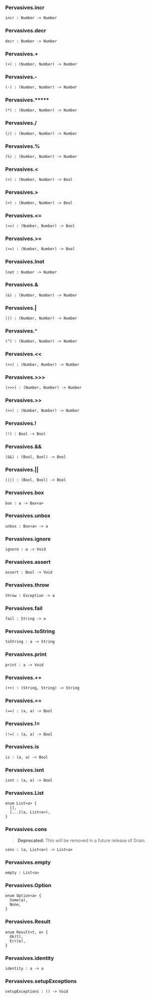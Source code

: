 ### Pervasives.**incr**

```grain
incr : Number -> Number
```

### Pervasives.**decr**

```grain
decr : Number -> Number
```

### Pervasives.**+**

```grain
(+) : (Number, Number) -> Number
```

### Pervasives.**-**

```grain
(-) : (Number, Number) -> Number
```

### Pervasives.*****

```grain
(*) : (Number, Number) -> Number
```

### Pervasives.**/**

```grain
(/) : (Number, Number) -> Number
```

### Pervasives.**%**

```grain
(%) : (Number, Number) -> Number
```

### Pervasives.**<**

```grain
(<) : (Number, Number) -> Bool
```

### Pervasives.**>**

```grain
(>) : (Number, Number) -> Bool
```

### Pervasives.**<=**

```grain
(<=) : (Number, Number) -> Bool
```

### Pervasives.**>=**

```grain
(>=) : (Number, Number) -> Bool
```

### Pervasives.**lnot**

```grain
lnot : Number -> Number
```

### Pervasives.**&**

```grain
(&) : (Number, Number) -> Number
```

### Pervasives.**|**

```grain
(|) : (Number, Number) -> Number
```

### Pervasives.**^**

```grain
(^) : (Number, Number) -> Number
```

### Pervasives.**<<**

```grain
(<<) : (Number, Number) -> Number
```

### Pervasives.**>>>**

```grain
(>>>) : (Number, Number) -> Number
```

### Pervasives.**>>**

```grain
(>>) : (Number, Number) -> Number
```

### Pervasives.**!**

```grain
(!) : Bool -> Bool
```

### Pervasives.**&&**

```grain
(&&) : (Bool, Bool) -> Bool
```

### Pervasives.**||**

```grain
(||) : (Bool, Bool) -> Bool
```

### Pervasives.**box**

```grain
box : a -> Box<a>
```

### Pervasives.**unbox**

```grain
unbox : Box<a> -> a
```

### Pervasives.**ignore**

```grain
ignore : a -> Void
```

### Pervasives.**assert**

```grain
assert : Bool -> Void
```

### Pervasives.**throw**

```grain
throw : Exception -> a
```

### Pervasives.**fail**

```grain
fail : String -> a
```

### Pervasives.**toString**

```grain
toString : a -> String
```

### Pervasives.**print**

```grain
print : a -> Void
```

### Pervasives.**++**

```grain
(++) : (String, String) -> String
```

### Pervasives.**==**

```grain
(==) : (a, a) -> Bool
```

### Pervasives.**!=**

```grain
(!=) : (a, a) -> Bool
```

### Pervasives.**is**

```grain
is : (a, a) -> Bool
```

### Pervasives.**isnt**

```grain
isnt : (a, a) -> Bool
```

### Pervasives.**List**

```grain
enum List<a> {
  [],
  [...](a, List<a>),
}
```

### Pervasives.**cons**

> **Deprecated:** This will be removed in a future release of Grain.

```grain
cons : (a, List<a>) -> List<a>
```

### Pervasives.**empty**

```grain
empty : List<a>
```

### Pervasives.**Option**

```grain
enum Option<a> {
  Some(a),
  None,
}
```

### Pervasives.**Result**

```grain
enum Result<t, e> {
  Ok(t),
  Err(e),
}
```

### Pervasives.**identity**

```grain
identity : a -> a
```

### Pervasives.**setupExceptions**

```grain
setupExceptions : () -> Void
```

